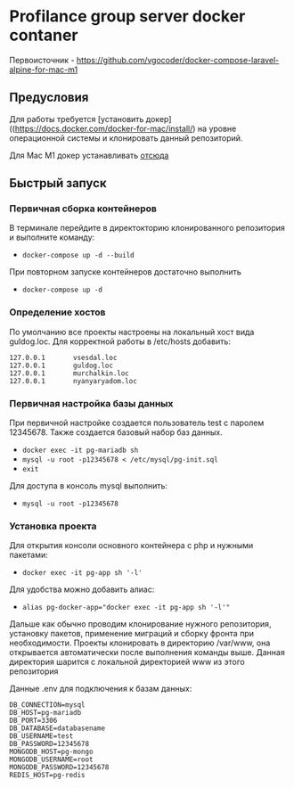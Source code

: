# Profilance group server docker contaner

Первоисточник - https://github.com/vgocoder/docker-compose-laravel-alpine-for-mac-m1

## **Предусловия**

Для работы требуется [установить докер]((https://docs.docker.com/docker-for-mac/install/) на уровне операционной системы и клонировать данный репозиторий.

Для Mac M1 докер устанавливать [отсюда](https://docs.docker.com/docker-for-mac/apple-m1/)

## **Быстрый запуск**

### Первичная сборка контейнеров

В терминале перейдите в директокторию клонированного репозитория и выполните команду:

- `docker-compose up -d --build`

При повторном запуске контейнеров достаточно выполнить

- `docker-compose up -d` 

### Определение хостов

По умолчанию все проекты настроены на локальный хост вида guldog.loc. Для корректной работы в /etc/hosts добавить:
```
127.0.0.1       vsesdal.loc
127.0.0.1       guldog.loc
127.0.0.1       murchalkin.loc
127.0.0.1       nyanyaryadom.loc
```

### Первичная настройка базы данных

При первичной настройке создается пользователь test с паролем 12345678. Также создается базовый набор баз данных.

- `docker exec -it pg-mariadb sh` 
- `mysql -u root -p12345678 < /etc/mysql/pg-init.sql`
- `exit`

Для доступа в консоль mysql выполнить:
- `mysql -u root -p12345678`

### Установка проекта

Для открытия консоли основного контейнера с php и нужными пакетами:
- `docker exec -it pg-app sh '-l'` 

Для удобства можно добавить алиас:
- `alias pg-docker-app="docker exec -it pg-app sh '-l'"`

Дальше как обычно проводим клонирование нужного репозитория, установку пакетов, применение миграций и сборку фронта при необходимости. Проекты клонировать в директорию /var/www, она открывается автоматически после выполнения команды выше. Данная директория шарится с локальной директорией www из этого репозитория

Данные .env для подключения к базам данных:
```
DB_CONNECTION=mysql
DB_HOST=pg-mariadb
DB_PORT=3306
DB_DATABASE=databasename
DB_USERNAME=test
DB_PASSWORD=12345678
MONGODB_HOST=pg-mongo
MONGODB_USERNAME=root
MONGODB_PASSWORD=12345678
REDIS_HOST=pg-redis
```
